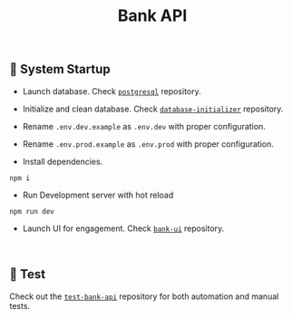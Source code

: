 <h1 id="top" align="center">Bank API</h1>

<br/>

<h2 id="system-startup">🚀 System Startup</h2>

- Launch database. Check [`postgresql`](https://github.com/staucktion/postgresql) repository.

- Initialize and clean database. Check [`database-initializer`](https://github.com/staucktion/database-initializer) repository.

- Rename `.env.dev.example` as `.env.dev` with proper configuration.

- Rename `.env.prod.example` as `.env.prod` with proper configuration.

- Install dependencies.

```
npm i
```

- Run Development server with hot reload

```
npm run dev
```

- Launch UI for engagement. Check [`bank-ui`](https://github.com/staucktion/bank-ui) repository.

<br/>

<h2 id="test">🔬 Test </h2>

Check out the [`test-bank-api`](https://github.com/staucktion/test-bank-api) repository for both automation and manual tests.
